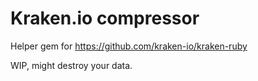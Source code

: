 # Kraken.io compressor

Helper gem for https://github.com/kraken-io/kraken-ruby

WIP, might destroy your data.

